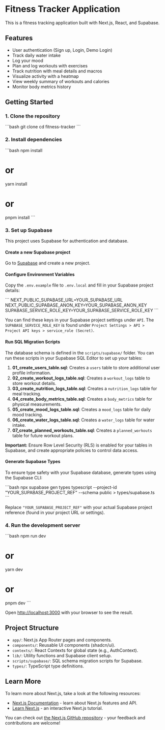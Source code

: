 # Fitness Tracker Application

This is a fitness tracking application built with Next.js, React, and Supabase.

## Features

- User authentication (Sign up, Login, Demo Login)
- Track daily water intake
- Log your mood
- Plan and log workouts with exercises
- Track nutrition with meal details and macros
- Visualize activity with a heatmap
- View weekly summary of workouts and calories
- Monitor body metrics history

## Getting Started

### 1. Clone the repository

\`\`\`bash
git clone <repository-url>
cd fitness-tracker
\`\`\`

### 2. Install dependencies

\`\`\`bash
npm install
# or
yarn install
# or
pnpm install
\`\`\`

### 3. Set up Supabase

This project uses Supabase for authentication and database.

#### Create a new Supabase project

Go to [Supabase](https://supabase.com/) and create a new project.

#### Configure Environment Variables

Copy the `.env.example` file to `.env.local` and fill in your Supabase project details:

\`\`\`
NEXT_PUBLIC_SUPABASE_URL=YOUR_SUPABASE_URL
NEXT_PUBLIC_SUPABASE_ANON_KEY=YOUR_SUPABASE_ANON_KEY
SUPABASE_SERVICE_ROLE_KEY=YOUR_SUPABASE_SERVICE_ROLE_KEY
\`\`\`

You can find these keys in your Supabase project settings under `API`. The `SUPABASE_SERVICE_ROLE_KEY` is found under `Project Settings > API > Project API keys > service_role (Secret)`.

#### Run SQL Migration Scripts

The database schema is defined in the `scripts/supabase/` folder. You can run these scripts in your Supabase SQL Editor to set up your tables:

1.  **01_create_users_table.sql**: Creates a `users` table to store additional user profile information.
2.  **02_create_workout_logs_table.sql**: Creates a `workout_logs` table to store workout details.
3.  **03_create_nutrition_logs_table.sql**: Creates a `nutrition_logs` table for meal tracking.
4.  **04_create_body_metrics_table.sql**: Creates a `body_metrics` table for physical measurements.
5.  **05_create_mood_logs_table.sql**: Creates a `mood_logs` table for daily mood tracking.
6.  **06_create_water_logs_table.sql**: Creates a `water_logs` table for water intake.
7.  **07_create_planned_workouts_table.sql**: Creates a `planned_workouts` table for future workout plans.

**Important:** Ensure Row Level Security (RLS) is enabled for your tables in Supabase, and create appropriate policies to control data access.

#### Generate Supabase Types

To ensure type safety with your Supabase database, generate types using the Supabase CLI:

\`\`\`bash
npx supabase gen types typescript --project-id "YOUR_SUPABASE_PROJECT_REF" --schema public > types/supabase.ts
\`\`\`

Replace `"YOUR_SUPABASE_PROJECT_REF"` with your actual Supabase project reference (found in your project URL or settings).

### 4. Run the development server

\`\`\`bash
npm run dev
# or
yarn dev
# or
pnpm dev
\`\`\`

Open [http://localhost:3000](http://localhost:3000) with your browser to see the result.

## Project Structure

-   `app/`: Next.js App Router pages and components.
-   `components/`: Reusable UI components (shadcn/ui).
-   `contexts/`: React Contexts for global state (e.g., AuthContext).
-   `lib/`: Utility functions and Supabase client setup.
-   `scripts/supabase/`: SQL schema migration scripts for Supabase.
-   `types/`: TypeScript type definitions.

## Learn More

To learn more about Next.js, take a look at the following resources:

-   [Next.js Documentation](https://nextjs.org/docs) - learn about Next.js features and API.
-   [Learn Next.js](https://nextjs.org/learn) - an interactive Next.js tutorial.

You can check out [the Next.js GitHub repository](https://github.com/vercel/next.js/) - your feedback and contributions are welcome!
